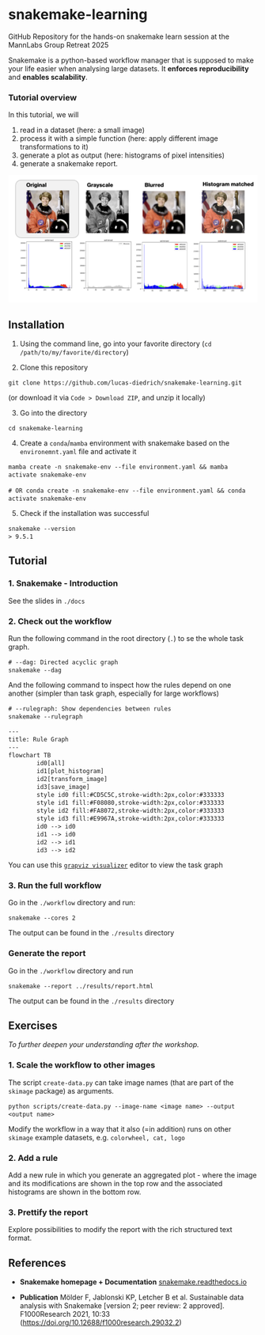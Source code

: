 # snakemake-learning
GitHub Repository for the hands-on snakemake learn session at the MannLabs Group Retreat 2025

Snakemake is a python-based workflow manager that is supposed to make your life easier when analysing large datasets. It **enforces reproducibility** and **enables scalability**. 

### Tutorial overview

In this tutorial, we will 
1. read in a dataset (here: a small image)
2. process it with a simple function (here: apply different image transformations to it)
3. generate a plot as output (here: histograms of pixel intensities)
4. generate a snakemake report.


![Results](./docs/img/results.png)


## Installation 

1. Using the command line, go into your favorite directory (`cd /path/to/my/favorite/directory`)

2. Clone this repository 

```shell 
git clone https://github.com/lucas-diedrich/snakemake-learning.git
```

(or download it via `Code > Download ZIP`, and unzip it locally)

3. Go into the directory

```shell 
cd snakemake-learning
```

4. Create a `conda`/`mamba` environment with snakemake based on the `environemnt.yaml` file and activate it

```shell 
mamba create -n snakemake-env --file environment.yaml && mamba activate snakemake-env

# OR conda create -n snakemake-env --file environment.yaml && conda activate snakemake-env
```

5. Check if the installation was successful

```shell
snakemake --version
> 9.5.1
```


## Tutorial

### 1. Snakemake - Introduction 

See the slides in `./docs`

### 2. Check out the workflow 

Run the following command in the root directory (`.`) to se the whole task graph. 

```shell
# --dag: Directed acyclic graph
snakemake --dag 
```

And the following command to inspect how the rules depend on one another (simpler than task graph, especially for large workflows)

```shell
# --rulegraph: Show dependencies between rules
snakemake --rulegraph
```

```mermaid 
---
title: Rule Graph
---
flowchart TB
        id0[all]
        id1[plot_histogram]
        id2[transform_image]
        id3[save_image]
        style id0 fill:#CD5C5C,stroke-width:2px,color:#333333
        style id1 fill:#F08080,stroke-width:2px,color:#333333
        style id2 fill:#FA8072,stroke-width:2px,color:#333333
        style id3 fill:#E9967A,stroke-width:2px,color:#333333
        id0 --> id0
        id1 --> id0
        id2 --> id1
        id3 --> id2
```

You can use this [`grapviz visualizer`](https://dreampuf.github.io/GraphvizOnline/) editor to view the task graph


### 3. Run the full workflow 

Go in the `./workflow` directory and run:

```shell
snakemake --cores 2 
```

The output can be found in the `./results` directory

### Generate the report 

Go in the `./workflow` directory and run 

```shell
snakemake --report ../results/report.html
```

The output can be found in the `./results` directory


## Exercises 

*To further deepen your understanding after the workshop.*

### 1. Scale the workflow to other images 

The script `create-data.py` can take image names (that are part of the `skimage` package) as arguments. 

```shell
python scripts/create-data.py --image-name <image name> --output <output name>
```
Modify the workflow in a way that it also (=in addition) runs on other `skimage` example datasets, e.g. `colorwheel, cat, logo`

### 2. Add a rule 

Add a new rule in which you generate an aggregated plot - where the image and its modifications are shown in the top row and the associated histograms are shown in the bottom row. 


### 3. Prettify the report

Explore possibilities to modify the report with the rich structured text format. 


## References

- **Snakemake homepage + Documentation** [snakemake.readthedocs.io](https://snakemake.readthedocs.io/en/stable/index.html)

- **Publication** Mölder F, Jablonski KP, Letcher B et al. Sustainable data analysis with Snakemake [version 2; peer review: 2 approved]. F1000Research 2021, 10:33 (https://doi.org/10.12688/f1000research.29032.2)